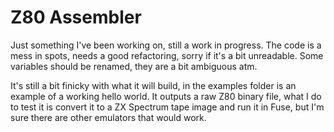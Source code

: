 # Z80 Assembler

Just something I've been working on, still a work in progress. The code is a mess in spots, needs a good refactoring, sorry if it's a bit unreadable. Some variables should be renamed, they are a bit ambiguous atm.

It's still a bit finicky with what it will build, in the examples folder is an example of a working hello world.
It outputs a raw Z80 binary file, what I do to test it is convert it to a ZX Spectrum tape image and run it in Fuse, but I'm sure there are other emulators that would work.